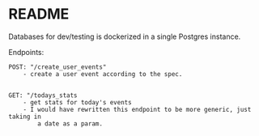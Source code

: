 # README

Databases for dev/testing is dockerized in a single Postgres instance.

Endpoints: 
    
    POST: "/create_user_events"
        - create a user event according to the spec.
    
    
    GET: "/todays_stats
        - get stats for today's events
        - I would have rewritten this endpoint to be more generic, just taking in
            a date as a param.
